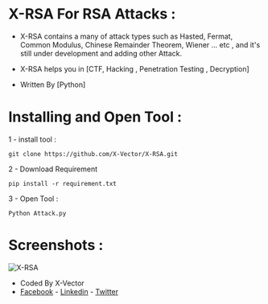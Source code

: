 # X-RSA For RSA Attacks :
- X-RSA contains a many of attack types such as Hasted, Fermat, Common Modulus, Chinese Remainder Theorem, Wiener ... etc , and it's still under development and adding other Attack. 

- X-RSA helps you in [CTF, Hacking , Penetration Testing , Decryption]
- Written By [Python]

# Installing and Open Tool :
1 - install tool : 
```
git clone https://github.com/X-Vector/X-RSA.git
```
2 - Download Requirement
```
pip install -r requirement.txt
```
3 - Open Tool :
```
Python Attack.py
```
# Screenshots :

![X-RSA](https://c.top4top.net/p_96007iik1.png "X-RSA in Action")

- Coded By X-Vector
- [Facebook](https://www.facebook.com/X.Vector1) - [Linkedin](https://www.linkedin.com/in/mohamed-abdelfatah-509b01149/) - [Twitter](https://twitter.com/@XVector11)
